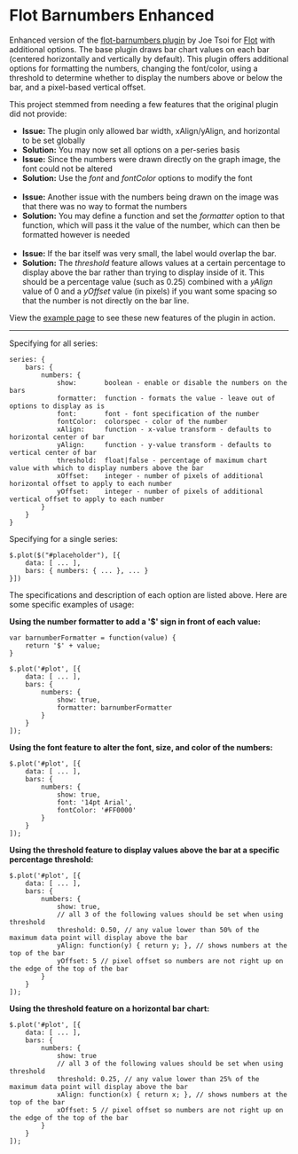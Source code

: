Flot Barnumbers Enhanced
========================

Enhanced version of the [flot-barnumbers plugin](https://github.com/joetsoi/flot-barnumbers) by Joe Tsoi for [Flot](http://www.flotcharts.org) with additional options.  The base plugin draws bar chart values on each bar (centered horizontally and vertically by default).  This plugin offers additional options for formatting the numbers, changing the font/color, using a threshold to determine whether to display the numbers above or below the bar, and a pixel-based vertical offset.

This project stemmed from needing a few features that the original plugin did not provide:

* **Issue:** The plugin only allowed bar width, xAlign/yAlign, and horizontal to be set globally
* **Solution:** You may now set all options on a per-series basis
* **Issue:** Since the numbers were drawn directly on the graph image, the font could not be altered
* **Solution:** Use the *font* and *fontColor* options to modify the font<br>&nbsp;
* **Issue:** Another issue with the numbers being drawn on the image was that there was no way to format the numbers
* **Solution:** You may define a function and set the *formatter* option to that function, which will pass it the value of the number, which can then be formatted however is needed<br>&nbsp;
* **Issue:** If the bar itself was very small, the label would overlap the bar.
* **Solution:** The *threshold* feature allows values at a certain percentage to display above the bar rather than trying to display inside of it.  This should be a percentage value (such as 0.25) combined with a *yAlign* value of 0 and a *yOffset* value (in pixels) if you want some spacing so that the number is not directly on the bar line.

View the <a href="http://jasonroman.github.io/flot-barnumbers-enhanced/example.html">example page</a> to see these new features of the plugin in action.

---

Specifying for all series:

    series: {
        bars: {
            numbers: {
                show:       boolean - enable or disable the numbers on the bars
                formatter:  function - formats the value - leave out of options to display as is
                font:       font - font specification of the number
                fontColor:  colorspec - color of the number
                xAlign:     function - x-value transform - defaults to horizontal center of bar
                yAlign:     function - y-value transform - defaults to vertical center of bar
                threshold:  float|false - percentage of maximum chart value with which to display numbers above the bar
                xOffset:    integer - number of pixels of additional horizontal offset to apply to each number
                yOffset:    integer - number of pixels of additional vertical offset to apply to each number
            }
        }
    }

Specifying for a single series:

    $.plot($("#placeholder"), [{
        data: [ ... ],
        bars: { numbers: { ... }, ... }
    }])


The specifications and description of each option are listed above.  Here are some specific examples of usage:

**Using the number formatter to add a '$' sign in front of each value:**

    var barnumberFormatter = function(value) {
        return '$' + value;
    }

    $.plot('#plot', [{
        data: [ ... ],
        bars: { 
            numbers: {
                show: true,
                formatter: barnumberFormatter
            }
        }
    ]);

**Using the font feature to alter the font, size, and color of the numbers:**

    $.plot('#plot', [{
        data: [ ... ],
        bars: { 
            numbers: {
                show: true,
                font: '14pt Arial',
                fontColor: '#FF0000'
            }
        }
    ]);

**Using the threshold feature to display values above the bar at a specific percentage threshold:**

    $.plot('#plot', [{
        data: [ ... ],
        bars: { 
            numbers: {
                show: true,
                // all 3 of the following values should be set when using threshold
                threshold: 0.50, // any value lower than 50% of the maximum data point will display above the bar
                yAlign: function(y) { return y; }, // shows numbers at the top of the bar
                yOffset: 5 // pixel offset so numbers are not right up on the edge of the top of the bar
            }
        }
    ]);

**Using the threshold feature on a horizontal bar chart:**

    $.plot('#plot', [{
        data: [ ... ],
        bars: { 
            numbers: {
                show: true
                // all 3 of the following values should be set when using threshold
                threshold: 0.25, // any value lower than 25% of the maximum data point will display above the bar
                xAlign: function(x) { return x; }, // shows numbers at the top of the bar
                xOffset: 5 // pixel offset so numbers are not right up on the edge of the top of the bar
            }
        }
    ]);
